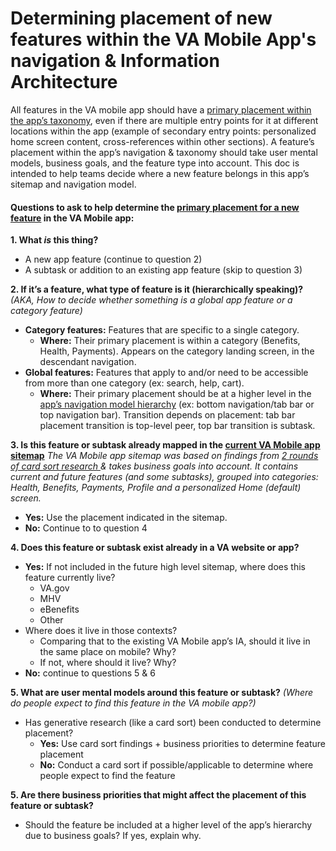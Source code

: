 

# Determining placement of new features within the VA Mobile App's navigation & Information Architecture

All features in the VA mobile app should have a <span style="text-decoration:underline;">primary placement within the app’s taxonomy</span>, even if there are multiple entry points for it at different locations within the app (example of secondary entry points: personalized home screen content, cross-references within other sections). A feature’s placement within the app’s navigation & taxonomy should take user mental models, business goals, and the feature type into account. This doc is intended to help teams decide where a new feature belongs in this app’s sitemap and navigation model. 


#### Questions to ask to help determine the <span style="text-decoration:underline;">primary placement for a new feature</span> in the VA Mobile app:



**1. What *is* this thing?**
* A new app feature (continue to question 2)
* A subtask or addition to an existing app feature (skip to question 3)

**2. If it’s a feature, what type of feature is it (hierarchically speaking)?**
*(AKA, How to decide whether something is a global app feature or a category feature)*
* **Category features:** Features that are specific to a single category. 
     * **Where:** Their primary placement is within a category (Benefits, Health, Payments). Appears on the category landing screen, in the descendant navigation.
*  **Global features:** Features that apply to and/or need to be accessible from more than one category (ex: search, help, cart). 
     * **Where:** Their primary placement should be at a higher level in the [app’s navigation model hierarchy](https://department-of-veterans-affairs.github.io/va-mobile-app/docs/Flagship%20design%20library/Templates/NavigationModel) (ex: bottom navigation/tab bar or top navigation bar). Transition depends on placement: tab bar placement transition is top-level peer, top bar transition is subtask.

**3. Is this feature or subtask already mapped in the [current VA Mobile app sitemap](https://www.figma.com/board/TEEgHdlibzCilCj4LviHVF/Sitemap%2FFlow-Diagram-2.0---%F0%9F%9A%A2-Shipped---VA-Mobile?node-id=0-1&t=Ju45QzaFd8sRGsPt-1)**
_The VA Mobile app sitemap was based on findings from [2 rounds of card sort research ](https://github.com/department-of-veterans-affairs/va.gov-team/tree/master/products/va-mobile-app/ux-research/information-architecture)& takes business goals into account. It contains current and future features (and some subtasks), grouped into categories: Health, Benefits, Payments, Profile and a personalized Home (default) screen._
* **Yes:** Use the placement indicated in the sitemap. 
* **No:** Continue to to question 4 

**4. Does this feature or subtask exist already in a VA website or app?** 
  * **Yes:** If not included in the future high level sitemap, where does this feature currently live? 
    * VA.gov 
    * MHV 
    * eBenefits 
    * Other
   * Where does it live in those contexts? 
     * Comparing that to the existing VA Mobile app’s IA, should it live in the same place on mobile? Why?
     * If not, where should it live? Why?
* **No:** continue to questions 5 & 6

**5. What are user mental models around this feature or subtask?**
*(Where do people expect to find this feature in the VA mobile app?)*
* Has generative research (like a card sort) been conducted to determine placement?
    * **Yes:** Use card sort findings + business priorities to determine feature  placement
    * **No:** Conduct a card sort if possible/applicable to determine where people expect to find the feature 

**5. Are there business priorities that might affect the placement of this feature or subtask?**
* Should the feature be included at a higher level of the app’s hierarchy due to business goals?  If yes, explain why.

